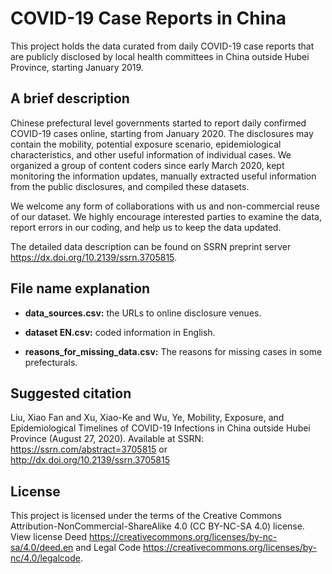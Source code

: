 # COVID-19 Case Reports in China

This project holds the data curated from daily COVID-19 case reports that are publicly disclosed by local health committees in China outside Hubei Province, starting January 2019.

## A brief description

Chinese prefectural level governments started to report daily confirmed COVID-19 cases online, starting from January 2020. The disclosures may contain the mobility, potential exposure scenario, epidemiological characteristics, and other useful information of individual cases. We organized a group of content coders since early March 2020, kept monitoring the information updates, manually extracted useful information from the public disclosures, and compiled these datasets.

We welcome any form of collaborations with us and non-commercial reuse of our dataset. We highly encourage interested parties to examine the data, report errors in our coding, and help us to keep the data updated.

The detailed data description can be found on SSRN preprint server https://dx.doi.org/10.2139/ssrn.3705815.

## File name explanation

* **data_sources.csv:** the URLs to online disclosure venues.

* **dataset EN.csv:** coded information in English.

* **reasons_for_missing_data.csv:** The reasons for missing cases in some prefecturals.

## Suggested citation
Liu, Xiao Fan and Xu, Xiao-Ke and Wu, Ye, Mobility, Exposure, and Epidemiological Timelines of COVID-19 Infections in China outside Hubei Province (August 27, 2020). Available at SSRN: https://ssrn.com/abstract=3705815 or http://dx.doi.org/10.2139/ssrn.3705815 

## License
This project is licensed under the terms of the Creative Commons Attribution-NonCommercial-ShareAlike 4.0 (CC BY-NC-SA 4.0) license. View license Deed https://creativecommons.org/licenses/by-nc-sa/4.0/deed.en and Legal Code https://creativecommons.org/licenses/by-nc/4.0/legalcode.
